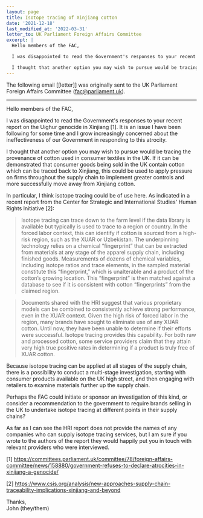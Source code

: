 ```yaml
---
layout: page
title: Isotope tracing of Xinjiang cotton
date: '2021-12-18'
last_modified_at: '2022-03-31'
letter_to: UK Parliament Foreign Affairs Committee
excerpt: |
  Hello members of the FAC,

  I was disappointed to read the Government's responses to your recent report on the Uighur genocide in Xinjiang [1]. It is an issue I have been following for some time and I grow increasingly concerned about the ineffectiveness of our Government in responding to this atrocity.

  I thought that another option you may wish to pursue would be tracing the provenance of cotton used in consumer textiles in the UK. If it can be demonstrated that consumer goods being sold in the UK contain cotton which can be traced back to Xinjiang, this could be used to apply pressure on firms throughout the supply chain to implement greater controls and more successfully move away from Xinjiang cotton.
---
```


The following email [[letter]] was originally sent to the UK Parliament Foreign Affairs Committee ([fac@parliament.uk](mailto:fac@parliament.uk)).

-----

Hello members of the FAC,

I was disappointed to read the Government's responses to your recent report on the Uighur genocide in Xinjiang [1]. It is an issue I have been following for some time and I grow increasingly concerned about the ineffectiveness of our Government in responding to this atrocity.

I thought that another option you may wish to pursue would be tracing the provenance of cotton used in consumer textiles in the UK. If it can be demonstrated that consumer goods being sold in the UK contain cotton which can be traced back to Xinjiang, this could be used to apply pressure on firms throughout the supply chain to implement greater controls and more successfully move away from Xinjiang cotton.

In particular, I think isotope tracing could be of use here. As indicated in a recent report from the Center for Strategic and International Studies' Human Rights Initiative [2]:

> Isotope tracing can trace down to the farm level if the data library is available but typically is used to trace to a region or country. In the forced labor context, this can identify if cotton is sourced from a high-risk region, such as the XUAR or Uzbekistan. The underpinning technology relies on a chemical “fingerprint” that can be extracted from materials at any stage of the apparel supply chain, including finished goods. Measurements of dozens of chemical variables, including isotope ratios and trace elements, in the sampled material constitute this “fingerprint,” which is unalterable and a product of the cotton’s growing location. This “fingerprint” is then matched against a database to see if it is consistent with cotton “fingerprints” from the claimed region.

> Documents shared with the HRI suggest that various proprietary models can be combined to consistently achieve strong performance, even in the XUAR context. Given the high risk of forced labor in the region, many brands have sought to eliminate use of any XUAR cotton. Until now, they have been unable to determine if their efforts were successful. Isotope tracing provides this capability. For both raw and processed cotton, some service providers claim that they attain very high true positive rates in determining if a product is truly free of XUAR cotton.

Because isotope tracing can be applied at all stages of the supply chain, there is a possibility to conduct a multi-stage investigation, starting with consumer products available on the UK high street, and then engaging with retailers to examine materials further up the supply chain.

Perhaps the FAC could initiate or sponsor an investigation of this kind, or consider a recommendation to the government to require brands selling in the UK to undertake isotope tracing at different points in their supply chains?

As far as I can see the HRI report does not provide the names of any companies who can supply isotope tracing services, but I am sure if you wrote to the authors of the report they would happily put you in touch with relevant providers who were interviewed.

[1] <https://committees.parliament.uk/committee/78/foreign-affairs-committee/news/158880/government-refuses-to-declare-atrocities-in-xinjiang-a-genocide/>

[2] <https://www.csis.org/analysis/new-approaches-supply-chain-traceability-implications-xinjiang-and-beyond>

Thanks, \
John (they/them)
